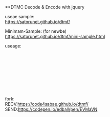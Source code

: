 **DTMC Decode & Encode with jquery

useae sample:<br>
https://satorunet.github.io/dtmf/

Minimam-Sample: (for newbe)<br>
https://satorunet.github.io/dtmf/mini-sample.html

useage:
<pre>
<script src="https://ajax.googleapis.com/ajax/libs/jquery/3.5.1/jquery.min.js"></script>
<script type="module" src="lib/recv/DTMF_mod.js"></script>
<script src="lib/recv/tone.js"></script>

<script>

//Recv
$(function(){
	$(".mic").click(function(){
		$("body").trigger("dtmf_init"); // DTMF Deocrder init and mic start
	})

	$("body").bind("notice",function(e,n){ // Hz&Notice debug.
		$(".debug").val(n);
	});

	$("body").bind("code",function(e,n){ // Hits Result
		$(".res").val($(".res").val() + n);
	});
})

//Send
$(function(){

	$.getScript("tone.js").done(function(){
		tones = initTones();

		$(window).on("mouseup touchend", function(){
			tones.stopSound();
		});

		$(document).on("mousedown touchstart",".b",function(){
			var keyPressed = $(this).text();
			tones.startSound(keyPressed);
		});
	});

	$("0123456789*#".split("")).each(function(i,e){
		$("body").append("<button class='b'>"+e+"</button>")
	});

})
</script>
</pre>


fork:<br>
RECV:https://code4sabae.github.io/dtmf/<br>
SEND:https://codepen.io/edball/pen/EVMaVN
